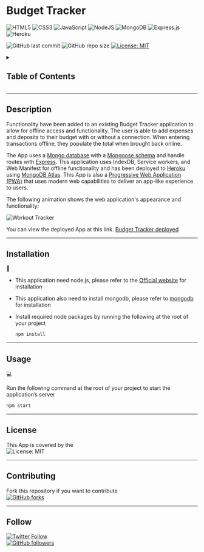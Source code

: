 # Budget Tracker

![HTML5](https://img.shields.io/badge/html5-%23E34F26.svg?style=for-the-badge&logo=html5&logoColor=white)
![CSS3](https://img.shields.io/badge/css3-%231572B6.svg?style=for-the-badge&logo=css3&logoColor=white)
![JavaScript](https://img.shields.io/badge/javascript-%23323330.svg?style=for-the-badge&logo=javascript&logoColor=%23F7DF1E)
![NodeJS](https://img.shields.io/badge/node.js-6DA55F?style=for-the-badge&logo=node.js&logoColor=white)
![MongoDB](https://img.shields.io/badge/MongoDB-%234ea94b.svg?style=for-the-badge&logo=mongodb&logoColor=white)
![Express.js](https://img.shields.io/badge/express.js-%23404d59.svg?style=for-the-badge&logo=express&logoColor=%2361DAFB)
![Heroku](https://img.shields.io/badge/heroku-%23430098.svg?style=for-the-badge&logo=heroku&logoColor=white)

![GitHub last commit](https://img.shields.io/github/last-commit/MM-SalvoDragotta/budget-tracker)
![GitHub repo size](https://img.shields.io/github/repo-size/MM-SalvoDragotta/budget-tracker)
[![License: MIT](https://img.shields.io/badge/License-MIT-yellow.svg)](https://opensource.org/licenses/MIT)

<details>
<summary><h2>Table of Contents</h2></summary>

- [Description](#description)
- [Installation](#installation)
- [Usage](#usage)
- [License](#license)
- [Contributing](#contributing)
- [Follow](#follow)
</details>

----

## Description

Functionality have been added to an existing Budget Tracker application to allow for offline access and functionality. The user is able to add expenses and deposits to their budget with or without a connection. When entering transactions offline, they populate the total when brought back online.

The App uses a [Mongo database](https://www.mongodb.com/) with a [Mongoose schema](https://mongoosejs.com/) and handle routes with [Express](https://expressjs.com/). This application uses IndexDB, Service workers, and Web Manifest for offline functionality and has been deployed to [Heroku](https://www.heroku.com/) using [MongoDB Atlas](https://www.mongodb.com/cloud/atlas). This App is also a [Progressive Web Application (PWA)](https://www.youtube.com/watch?v=sFsRylCQblw) that uses modern web capabilities to deliver an app-like experience to users.

The following animation shows the web application's appearance and functionality:

![Workout Tracker](./dist/BudgetTracker.gif)

You can view the deployed App at this link. [Budget Tracker deployed](https://budget-tracker-deployed.herokuapp.com/)

----

## Installation

💾    

- This application need node.js, please refer to the [Official website](https://nodejs.org/en/download/) for installation
- This application also need to install mongodb, please refer to [mongodb](https://coding-boot-camp.github.io/full-stack/mongodb/how-to-install-mongodb) for installation
- Install required node packages by running the following at the root of your project

    ```bash
    npm install
    ```

----

## Usage

💻   
  
Run the following command at the root of your project to start the application’s server

```bash
npm start
```

----

## License

This App is covered by the \
![License: MIT](https://img.shields.io/badge/License-MIT-yellow.svg)

----

## Contributing

Fork this repository if you want to contribute\
[![GitHub forks](https://img.shields.io/github/forks/MM-SalvoDragotta/workout-tracker?style=social)](https://github.com/MM-SalvoDragotta/budget-tracker/fork)

----

## Follow
[![Twitter Follow](https://img.shields.io/twitter/follow/Dynamo_Sydney?style=social)](https://twitter.com/Dynamo_Sydney)\
[![GitHub followers](https://img.shields.io/github/followers/MM-SalvoDragotta?style=social)](https://github.com/MM-SalvoDragotta/)

